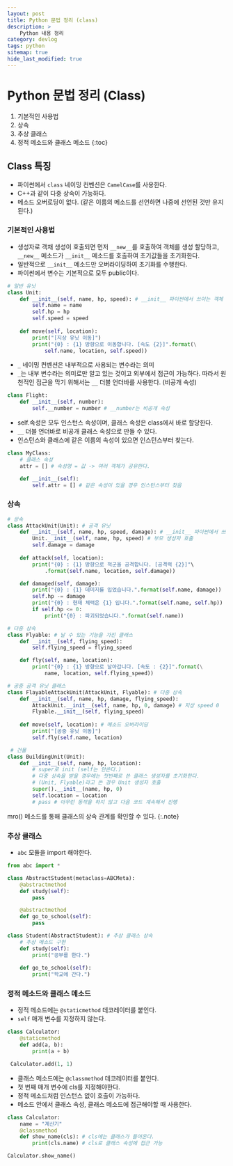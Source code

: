 ```yaml
---
layout: post
title: Python 문법 정리 (class)
description: >
    Python 내용 정리
category: devlog
tags: python
sitemap: true
hide_last_modified: true
---
```


# Python 문법 정리 (Class)

1. 기본적인 사용법
2. 상속
3. 추상 클래스
4. 정적 메소드와 클래스 메소드
{:toc}


## Class 특징

- 파이썬에서 `class` 네이밍 컨벤션은 `CamelCase`를 사용한다.
- C++과 같이 다중 상속이 가능하다.
- 메소드 오버로딩이 없다. (같은 이름의 메소드를 선언하면 나중에 선언된 것만 유지된다.)

### 기본적인 사용법

- 생성자로 객채 생성이 호출되면 먼저 `__new__`를 호출하여 객체를 생성 할당하고, `__new__` 메소드가 `__init__` 메소드를 호출하여 초기값들을 초기화한다.
- 일반적으로 `__init__` 메소드만 오버라이딩하여 초기화를 수행한다.
- 파이썬에서 변수는 기본적으로 모두 public이다.

```python
# 일반 유닛
class Unit:
    def __init__(self, name, hp, speed): # __init__ 파이썬에서 쓰이는 객체 초기화 함수
        self.name = name
        self.hp = hp
        self.speed = speed
    
    def move(self, location):
        print("[지상 유닛 이동]")
        print("{0} : {1} 방향으로 이동합니다. [속도 {2}]".format(\
            self.name, location, self.speed))
```

- `_` 네이밍 컨벤션은 내부적으로 사용되는 변수라는 의미
- `_`는 내부 변수라는 의미로만 알고 있는 것이고 외부에서 접근이 가능하다. 따라서 원천적인 접근을 막기 위해서는 `__` 더블 언더바를 사용한다. (비공개 속성)

``` python
class Flight:
    def __init__(self, number):
        self.__number = number # __number는 비공개 속성
```

- self.속성은 모두 인스턴스 속성이며, 클래스 속성은 class에서 바로 할당한다.
- `__` 더블 언더바로 비공개 클래스 속성으로 만들 수 있다.
- 인스턴스와 클래스에 같은 이름의 속성이 있으면 인스턴스부터 찾는다.

```python
class MyClass:
    # 클래스 속성
    attr = [] # 속성명 = 값 -> 여러 객체가 공유한다.

    def __init__(self):
        self.attr = [] # 같은 속성이 있을 경우 인스턴스부터 찾음
```

### 상속

```python
# 상속
class AttackUnit(Unit): # 공격 유닛
    def __init__(self, name, hp, speed, damage): # __init__ 파이썬에서 쓰이는 생성자
        Unit.__init__(self, name, hp, speed) # 부모 생성자 호출
        self.damage = damage
    
    def attack(self, location):
        print("{0} : {1} 방향으로 적군을 공격합니다. [공격력 {2}]"\
            .format(self.name, location, self.damage))

    def damaged(self, damage):
        print("{0} : {1} 데미지를 입었습니다.".format(self.name, damage))
        self.hp -= damage
        print("{0} : 현재 체력은 {1} 입니다.".format(self.name, self.hp))
        if self.hp <= 0:
            print("{0} : 파괴되었습니다.".format(self.name))

# 다중 상속
class Flyable: # 날 수 있는 기능을 가진 클래스
    def __init__(self, flying_speed):
        self.flying_speed = flying_speed

    def fly(self, name, location):
        print("{0} : {1} 방향으로 날아갑니다. [속도 : {2}]".format(\
            name, location, self.flying_speed))

# 공중 공격 유닛 클래스
class FlayableAttackUnit(AttackUnit, Flyable): # 다중 상속
    def __init__(self, name, hp, damage, flying_speed):
        AttackUnit.__init__(self, name, hp, 0, damage) # 지상 speed 0
        Flyable.__init__(self, flying_speed)
    
    def move(self, location): # 메소드 오버라이딩
        print("[공중 유닛 이동]")
        self.fly(self.name, location)

 # 건물
class BuildingUnit(Unit):
    def __init__(self, name, hp, location):
        # super로 init (self는 안쓴다.)
        # 다중 상속을 받을 경우에는 첫번째로 쓴 클래스 생성자를 초기화한다. 
        # (Unit, Flyable)라고 쓴 경우 Unit 생성자 호출
        super().__init__(name, hp, 0) 
        self.location = location
        # pass # 아무런 동작을 하지 않고 다음 코드 계속해서 진행
```

mro() 메소드를 통해 클래스의 상속 관계를 확인할 수 있다.
{:.note}

### 추상 클래스

- `abc` 모듈을 import 해야한다.

```python
from abc import *

class AbstractStudent(metaclass=ABCMeta):
    @abstractmethod
    def study(self):
        pass

    @abstractmethod
    def go_to_school(self):
        pass

class Student(AbstractStudent): # 추상 클래스 상속
    # 추상 메소드 구현
    def study(self):
        print("공부를 한다.")
    
    def go_to_school(self):
        print("학교에 간다.")
```

### 정적 메소드와 클래스 메소드

- 정적 메소드에는 `@staticmethod` 데코레이터를 붙인다.
- `self` 매개 변수를 지정하지 않는다.

```python
class Calculator:
    @staticmethod 
    def add(a, b):
        print(a + b)

 Calculator.add(1, 1)
```

- 클래스 메소드에는 `@classmethod` 데코레이터를 붙인다.
- 첫 번째 매개 변수에 cls를 지정해야한다.
- 정적 메소드처럼 인스턴스 없이 호출이 가능하다.
- 메소드 안에서 클래스 속성, 클래스 메소드에 접근해야할 때 사용한다.

```python
class Calculator:
    name = "계산기"
    @classmethod 
    def show_name(cls): # cls에는 클래스가 들어온다.
        print(cls.name) # cls로 클래스 속성에 접근 가능

Calculator.show_name()
```

